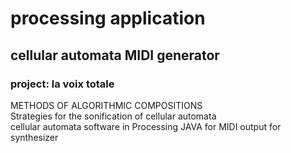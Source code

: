 # processing application
## cellular automata MIDI generator
### project: la voix totale

METHODS OF ALGORITHMIC COMPOSITIONS<br>
Strategies for the sonification of cellular automata<br>
cellular automata software in Processing JAVA for MIDI output for synthesizer
